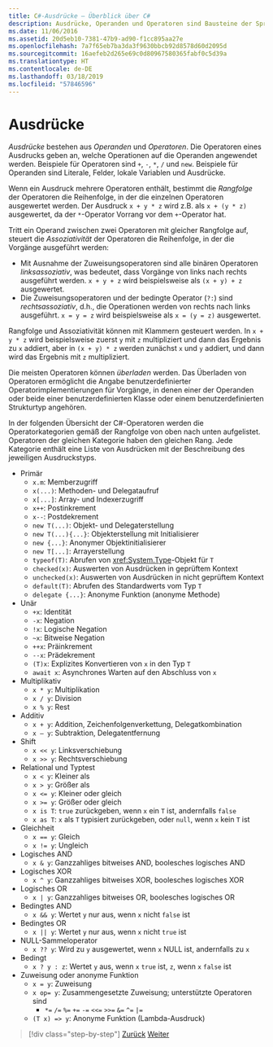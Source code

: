 ```yaml
---
title: C#-Ausdrücke – Überblick über C#
description: Ausdrücke, Operanden und Operatoren sind Bausteine der Sprache C#.
ms.date: 11/06/2016
ms.assetid: 20d5eb10-7381-47b9-ad90-f1cc895aa27e
ms.openlocfilehash: 7a7f65eb7ba3da3f9630bbcb92d8578d60d2095d
ms.sourcegitcommit: 16aefeb2d265e69c0d80967580365fabf0c5d39a
ms.translationtype: HT
ms.contentlocale: de-DE
ms.lasthandoff: 03/18/2019
ms.locfileid: "57846596"
---
```

# <a name="expressions"></a>Ausdrücke

*Ausdrücke* bestehen aus *Operanden* und *Operatoren*. Die Operatoren eines Ausdrucks geben an, welche Operationen auf die Operanden angewendet werden. Beispiele für Operatoren sind `+`, `-`, `*`, `/` und `new`. Beispiele für Operanden sind Literale, Felder, lokale Variablen und Ausdrücke.

Wenn ein Ausdruck mehrere Operatoren enthält, bestimmt die *Rangfolge* der Operatoren die Reihenfolge, in der die einzelnen Operatoren ausgewertet werden. Der Ausdruck `x + y * z` wird z.B. als `x + (y * z)` ausgewertet, da der `*`-Operator Vorrang vor dem `+`-Operator hat.

Tritt ein Operand zwischen zwei Operatoren mit gleicher Rangfolge auf, steuert die *Assoziativität* der Operatoren die Reihenfolge, in der die Vorgänge ausgeführt werden:

* Mit Ausnahme der Zuweisungsoperatoren sind alle binären Operatoren *linksassoziativ*, was bedeutet, dass Vorgänge von links nach rechts ausgeführt werden. `x + y + z` wird beispielsweise als `(x + y) + z` ausgewertet.
* Die Zuweisungsoperatoren und der bedingte Operator (`?:`) sind *rechtsassoziativ*, d.h., die Operationen werden von rechts nach links ausgeführt. `x = y = z` wird beispielsweise als `x = (y = z)` ausgewertet.

Rangfolge und Assoziativität können mit Klammern gesteuert werden. In `x + y * z` wird beispielsweise zuerst `y` mit `z` multipliziert und dann das Ergebnis zu `x` addiert, aber in `(x + y) * z` werden zunächst `x` und `y` addiert, und dann wird das Ergebnis mit `z` multipliziert.

Die meisten Operatoren können *überladen* werden. Das Überladen von Operatoren ermöglicht die Angabe benutzerdefinierter Operatorimplementierungen für Vorgänge, in denen einer der Operanden oder beide einer benutzerdefinierten Klasse oder einem benutzerdefinierten Strukturtyp angehören.

In der folgenden Übersicht der C#-Operatoren werden die Operatorkategorien gemäß der Rangfolge von oben nach unten aufgelistet. Operatoren der gleichen Kategorie haben den gleichen Rang. Jede Kategorie enthält eine Liste von Ausdrücken mit der Beschreibung des jeweiligen Ausdruckstyps.

* Primär
    - `x.m`: Memberzugriff
    - `x(...)`: Methoden- und Delegataufruf
    - `x[...]`: Array- und Indexerzugriff
    - `x++`: Postinkrement
    - `x--`: Postdekrement
    - `new T(...)`: Objekt- und Delegaterstellung
    - `new T(...){...}`: Objekterstellung mit Initialisierer
    - `new {...}`:  Anonymer Objektinitialisierer
    - `new T[...]`: Arrayerstellung
    - `typeof(T)`: Abrufen von <xref:System.Type>-Objekt für `T`
    - `checked(x)`: Auswerten von Ausdrücken in geprüftem Kontext
    - `unchecked(x)`: Auswerten von Ausdrücken in nicht geprüftem Kontext
    - `default(T)`: Abrufen des Standardwerts vom Typ `T`
    - `delegate {...}`: Anonyme Funktion (anonyme Methode)
* Unär
    - `+x`: Identität
    - `-x`: Negation
    - `!x`: Logische Negation
    - `~x`: Bitweise Negation
    - `++x`: Präinkrement
    - `--x`: Prädekrement
    - `(T)x`: Explizites Konvertieren von `x` in den Typ `T`
    - `await x`: Asynchrones Warten auf den Abschluss von `x`
* Multiplikativ
    - `x * y`: Multiplikation
    - `x / y`: Division
    - `x % y`: Rest
* Additiv
    - `x + y`: Addition, Zeichenfolgenverkettung, Delegatkombination
    - `x – y`: Subtraktion, Delegatentfernung
* Shift
    - `x << y`: Linksverschiebung
    - `x >> y`: Rechtsverschiebung
* Relational und Typtest
    - `x < y`: Kleiner als 
    - `x > y`: Größer als
    - `x <= y`: Kleiner oder gleich 
    - `x >= y`: Größer oder gleich
    - `x is T`: `true` zurückgeben, wenn `x` ein `T` ist, andernfalls `false`
    - `x as T`: `x` als `T` typisiert zurückgeben, oder `null`, wenn `x` kein `T` ist
* Gleichheit
    - `x == y`: Gleich
    - `x != y`: Ungleich
* Logisches AND
    - `x & y`: Ganzzahliges bitweises AND, boolesches logisches AND
* Logisches XOR
    - `x ^ y`: Ganzzahliges bitweises XOR, boolesches logisches XOR
* Logisches OR
    - `x | y`: Ganzzahliges bitweises OR, boolesches logisches OR
* Bedingtes AND
    - `x && y`: Wertet `y` nur aus, wenn `x` nicht `false` ist
* Bedingtes OR
    - `x || y`: Wertet `y` nur aus, wenn `x` nicht `true` ist
* NULL-Sammeloperator
    - `x ?? y`: Wird zu `y` ausgewertet, wenn `x` NULL ist, andernfalls zu `x`
* Bedingt
    - `x ? y : z`: Wertet `y` aus, wenn `x` `true` ist, `z`, wenn `x` `false` ist
* Zuweisung oder anonyme Funktion
    - `x = y`: Zuweisung
    - `x op= y`: Zusammengesetzte Zuweisung; unterstützte Operatoren sind
        - `*=`   `/=`   `%=`   `+=`   `-=`   `<<=`   `>>=`   `&=`  `^=`  `|=`
    - `(T x) => y`: Anonyme Funktion (Lambda-Ausdruck)

> [!div class="step-by-step"]
> [Zurück](types-and-variables.md)
> [Weiter](statements.md)
